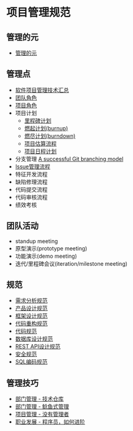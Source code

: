 # 项目管理规范

## 管理的元
- [管理的元](processes/management-meta.md)

## 管理点
- [软件项目管理技术汇总](processes/management-technique-summary.md)
- [团队角色](processes/team-roles.md)
- [项目角色](processes/project-roles.md)
- 项目计划
  - [里程碑计划](processes/milestone-plan-process.md)
  - [燃起计划(burnup)](processes/burnup-process.md)
  - [燃尽计划(burndown)](processes/burndown-process.md)
  - [项目估算流程](processes/estimation-process.md)
  - [项目日程计划](processes/estimation-process.md)
- 分支管理
  [A successful Git branching model](https://nvie.com/posts/a-successful-git-branching-model/?spm=a2c4e.10696291.0.0.12aa19a4TyAf5I)
- [Issue管理流程](processes/issue-management-process.md)
- 特征开发流程
- 缺陷修理流程
- 代码提交流程
- 代码审核流程
- 绩效考核

## 团队活动
- standup meeting
- 原型演示(prototype meeting)
- 功能演示(demo meeting)
- 迭代/里程碑会议(iteration/milestone meeting)

## 规范
- [需求分析规范](guidelines/requirement-analysis-guidelines.md)
- [产品设计规范](guidelines/product-design-guidelines.md)
- [框架设计规范](guidelines/architecture-guidelines.md)
- [代码重构规范](guidelines/refactory-guidelines.md)
- [代码规范](guidelines/coding-guidelines.md)
- [数据库设计规范](guidelines/database-design-guidelines.md)
- [REST API设计规范](guidelines/rest_guidelines.md)
- [安全规范](guidelines/security_guidelines.md)
- [SQL编码规范](guidelines/sql_guidelines.md)

## 管理技巧
- [部门管理 - 技术仓库](tips/technique-repository.md)
- [部门管理 - 鲶鱼式管理](tips/catfish-management.md)
- [项目管理 - 没有管理者](tips/no-manager.md)
- [职业发展 - 程序员，如何进阶](tips/developer-advance.md)
